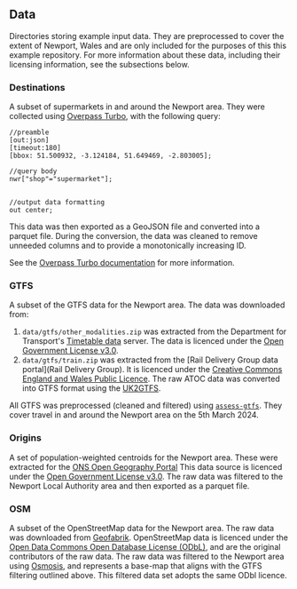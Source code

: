 ## Data

Directories storing example input data. They are preprocessed to cover the
extent of Newport, Wales and are only included for the purposes of this this
example repository. For more information about these data, including their
licensing information, see the subsections below.

### Destinations

A subset of supermarkets in and around the Newport area. They were collected
using [Overpass Turbo](https://overpass-turbo.eu/), with the following query:

```overpass
//preamble
[out:json]
[timeout:180]
[bbox: 51.500932, -3.124184, 51.649469, -2.803005];

//query body
nwr["shop"="supermarket"];


//output data formatting
out center;
```

This data was then exported as a GeoJSON file and converted into a parquet
file. During the conversion, the data was cleaned to remove unneeded columns
and to provide a monotonically increasing ID.

See the [Overpass Turbo documentation](https://wiki.openstreetmap.org/wiki/Overpass_turbo) for more information.

### GTFS

A subset of the GTFS data for the Newport area. The data was downloaded from:

1. `data/gtfs/other_modalities.zip` was extracted from the Department for Transport's [Timetable data](https://data.bus-data.dft.gov.uk/account/login/?next=/timetable/download/) server. The data is licenced under the [Open Government License v3.0](http://www.nationalarchives.gov.uk/doc/open-government-licence/version/3/).
2. `data/gtfs/train.zip` was extracted from the [Rail Delivery Group data portal](Rail Delivery Group). It is licenced under the [Creative Commons England and Wales Public Licence](https://creativecommons.org/licenses/by/2.0/uk/legalcode.en-gb). The
raw ATOC data was converted into GTFS format using the [UK2GTFS](https://github.com/ITSLeeds/UK2GTFS).

All GTFS was preprocessed (cleaned and filtered) using [`assess-gtfs`](https://github.com/datasciencecampus/assess_gtfs). They cover travel in and around the Newport
area on the 5th March 2024.

### Origins

A set of population-weighted centroids for the Newport area. These were
extracted for the [ONS Open Geography Portal](https://geoportal.statistics.gov.uk/datasets/ons::output-areas-december-2021-ew-population-weighted-centroids-v3/about)
This data source is licenced under the [Open Government License v3.0](http://www.nationalarchives.gov.uk/doc/open-government-licence/version/3/). The raw data
was filtered to the Newport Local Authority area and then exported as a parquet
file.

### OSM

A subset of the OpenStreetMap data for the Newport area. The raw data was
downloaded from [Geofabrik](https://download.geofabrik.de/europe/great-britain/wales.html). OpenStreetMap data is licenced under the [Open Data Commons Open Database License (ODbL)](https://opendatacommons.org/licenses/odbl/), and are the
original contributors of the raw data. The raw data was filtered to the Newport area using [Osmosis](https://github.com/openstreetmap/osmosis), and represents a base-map
that aligns with the GTFS filtering outlined above. This filtered data
set adopts the same ODbl licence.
